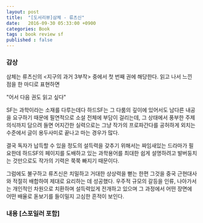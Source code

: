 ```yaml
---
layout: post
title:  "[도서리뷰]삼체 - 류츠신"
date:   2016-09-30 05:33:00 +0900
categories: Book
tags : book review sf
published : false
---
```

### 감상

삼체는 류츠신의 <지구의 과거 3부작> 중에서 첫 번째 권에 해당한다. 읽고 나서 느낀 점을 한 마디로 표현하면  

"어서 다음 권도 읽고 싶다"

SF는 과학이라는 소재를 다루는데다 하드SF는 그 다룸의 깊이에 있어서도 남다른 내공을 요구하기 때문에 필연적으로 소설 전체에 부담이 걸리는데, 그 상태에서 풍부한 주제의식까지 담으려 들면 어지간한 실력으로는 그냥 작가의 프로파간다를 공허하게 외치는 수준에서 글이 용두사미로 끝나고 마는 경우가 많다.

결국 독자가 납득할 수 있을 정도의 설득력을 갖추기 위해서는 짜임새있는 드라마가 필요한데 하드SF의 페이지를 도배하고 있는 과학용어를 최대한 쉽게 설명하려고 발버둥치는 것만으로도 작가의 기력은 쭉쭉 빠지기 때문이다.

그럼에도 불구하고 류츠신은 치밀하고 거대한 상상력을 뻗는 한편 그것을 중국 근현대사와 적절히 배합하여 제대로 요리하는 데 성공했다. 우주적 규모의 갈등을 인류, 나아가서는 개인적인 차원으로 치환하며 설득력있게 전개하고 있으며 그 과정에서 어떤 장면에 어떤 배율로 돋보기를 들이밀지 고심한 흔적이 보인다.

### 내용 [스포일러 포함]
